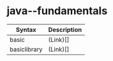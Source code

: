 # java--fundamentals


| Syntax      | Description |
| ----------- | ----------- |
| basic      | (Link)[]       |
| basiclibrary   | (Link)[]        |
